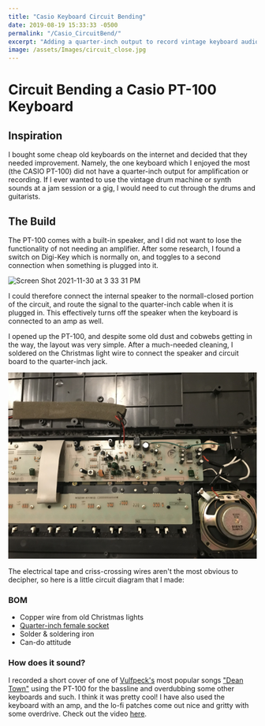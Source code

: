 ```yaml
---
title: "Casio Keyboard Circuit Bending"
date: 2019-08-19 15:33:33 -0500
permalink: "/Casio_CircuitBend/"
excerpt: "Adding a quarter-inch output to record vintage keyboard audio."
image: /assets/Images/circuit_close.jpg
---
```


# Circuit Bending a Casio PT-100 Keyboard
## Inspiration
I bought some cheap old keyboards on the internet and decided that they needed improvement. Namely, the one keyboard which I enjoyed the most (the CASIO PT-100) did not have a quarter-inch output for amplification or recording. If I ever wanted to use the vintage drum machine or synth sounds at a jam session or a gig, I would need to cut through the drums and guitarists. 

## The Build
The PT-100 comes with a built-in speaker, and I did not want to lose the functionality of not needing an amplifier. After some research, I found a switch on Digi-Key which is normally on, and toggles to a second connection when something is plugged into it. 

![Screen Shot 2021-11-30 at 3 33 31 PM](https://user-images.githubusercontent.com/79180847/144123811-23fb9c5e-b683-4a17-8681-c8742b209303.png)

I could therefore connect the internal speaker to the normall-closed portion of the circuit, and route the signal to the quarter-inch cable when it is plugged in. This effectively turns off the speaker when the keyboard is connected to an amp as well. 

I opened up the PT-100, and despite some old dust and cobwebs getting in the way, the layout was very simple. After a much-needed cleaning, I soldered on the Christmas light wire to connect the speaker and circuit board to the quarter-inch jack. 

![open](/assets/Images/circtuit_far.jpg)

The electrical tape and criss-crossing wires aren't the most obvious to decipher, so here is a little circuit diagram that I made:



### BOM
- Copper wire from old Christmas lights
- [Quarter-inch female socket](https://www.digikey.com/en/products/detail/switchcraft-inc/112AX/1217815)
- Solder & soldering iron
- Can-do attitude

### How does it sound? 
I recorded a short cover of one of [Vulfpeck's](https://vulfpeck.com/) most popular songs ["Dean Town"](https://www.youtube.com/watch?v=rhxQoDlt2AU) using the PT-100 for the bassline and overdubbing some other keyboards and such. I think it was pretty cool! I have also used the keyboard with an amp, and the lo-fi patches come out nice and gritty with some overdrive. Check out the video [here](https://www.instagram.com/p/CEvLcTAB-RQ/).





